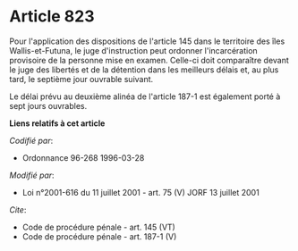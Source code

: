# Article 823

Pour l'application des dispositions de l'article 145 dans le territoire des îles Wallis-et-Futuna, le juge d'instruction peut
ordonner l'incarcération provisoire de la personne mise en examen. Celle-ci doit comparaître devant le juge des libertés et
de la détention dans les meilleurs délais et, au plus tard, le septième jour ouvrable suivant. 

Le délai prévu au deuxième alinéa de l'article 187-1 est également porté à sept jours ouvrables.

**Liens relatifs à cet article**

_Codifié par_:

  - Ordonnance 96-268 1996-03-28

_Modifié par_:

  - Loi n°2001-616 du 11 juillet 2001 - art. 75 (V) JORF 13 juillet 2001

_Cite_:

  - Code de procédure pénale - art. 145 (VT)
  - Code de procédure pénale - art. 187-1 (V)
